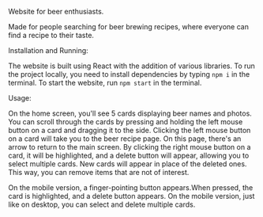 Website for beer enthusiasts.

Made for people searching for beer brewing recipes, where everyone can find a recipe to their taste.

Installation and Running:

The website is built using React with the addition of various libraries.
 To run the project locally, you need to install dependencies by typing `npm i` in the terminal.
To start the website, run `npm start` in the terminal.

Usage:

On the home screen, you'll see 5 cards displaying beer names and photos. You can scroll through the cards by pressing and holding the left mouse button on a card and dragging it to the side.
Clicking the left mouse button on a card will take you to the beer recipe page. On this page, there's an arrow to return to the main screen.
By clicking the right mouse button on a card, it will be highlighted, and a delete button will appear, allowing you to select multiple cards. New cards will appear in place of the deleted ones. This way, you can remove items that are not of interest.

On the mobile version, a finger-pointing button appears.When pressed, the card is highlighted, and a delete button appears. On the mobile version, just like on desktop, you can select and delete multiple cards.